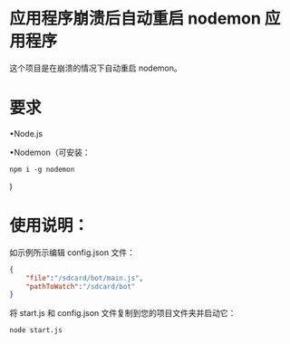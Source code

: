 # 应用程序崩溃后自动重启 nodemon 应用程序

这个项目是在崩溃的情况下自动重启 nodemon。

# 要求

•Node.js

•Nodemon（可安装：

    npm i -g nodemon

)

# 使用说明：

如示例所示编辑 config.json 文件：

```json
{
    "file":"/sdcard/bot/main.js",
    "pathToWatch":"/sdcard/bot"
}
```

将 start.js 和 config.json 文件复制到您的项目文件夹并启动它：

    node start.js
